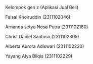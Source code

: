 Kelompok gen z (Aplikasi Jual Beli)

Faisal Khoiruddin        (2311102046) 

Arnanda setya Nosa Putra (2311102180)

Christ Daniel Santoso    (2311102305)  

Alberta Aurora Adiswari  (2311102220) 

Yayang Alya Bilqis       (2311102229) 
